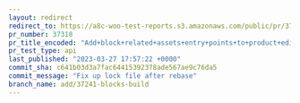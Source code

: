 ```yaml
---
layout: redirect
redirect_to: https://a8c-woo-test-reports.s3.amazonaws.com/public/pr/37318/api/index.html
pr_number: 37318
pr_title_encoded: "Add+block+related+assets+entry+points+to+product+editor+build"
pr_test_type: api
last_published: "2023-03-27 17:57:22 +0000"
commit_sha: c641b03d3a7fac64415392378ade567ae9c76da5
commit_message: "Fix up lock file after rebase"
branch_name: add/37241-blocks-build
---
```

